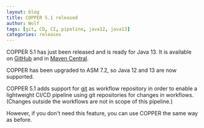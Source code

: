```yaml
---
layout: blog
title: COPPER 5.1 released
author: Wolf
tags: [git, CD, CI, pipeline, java12, java13]
categories: releases
---
```


COPPER 5.1 has just been released and is ready for Java 13.
It is available on [GitHub](https://github.com/copper-engine/copper-engine) and in [Maven Central](https://search.maven.org/search?q=g:org.copper-engine%20AND%20a:copper-coreengine&core=gav).

COPPER has been upgraded to ASM 7.2, so Java 12 and 13 are now supported.

COPPER 5.1 adds support for [git](https://en.wikipedia.org/wiki/Git) as workflow repository in order
to enable a lightweight CI/CD pipeline using git repositories for changes in workflows.
(Changes outside the workflows are not in scope of this pipeline.)

However, if you don't need this feature, you can use COPPER the same way as before.
